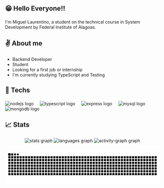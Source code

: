 <h2 align="left">😁 Hello Everyone!!</h2>

###

<p align="left">I'm Miguel Laurentino, a student on the technical course in System Development by Federal Institute of Alagoas.</p>

###

<h2 align="left">✌️ About me</h2>

###

- Backend Developer
- Student
- Looking for a first job or internship
- I'm currently studying TypeScript and Testing

###

<h2 align="left">🚀 Techs</h2>

###

<div align="left">
  <img src="https://cdn.jsdelivr.net/gh/devicons/devicon/icons/nodejs/nodejs-original.svg" height="40" alt="nodejs logo"  />
  <img width="12" />
  <img src="https://cdn.jsdelivr.net/gh/devicons/devicon/icons/typescript/typescript-original.svg" height="40" alt="typescript logo"  />
  <img width="12" />
  <img src="https://skillicons.dev/icons?i=express" height="40" alt="express logo"  />
  <img width="12" />
  <img src="https://skillicons.dev/icons?i=mysql" height="40" alt="mysql logo"  />
  <img width="12" />
  <img src="https://skillicons.dev/icons?i=mongodb" height="40" alt="mongodb logo"  />
</div>

###

<h2 align="left">📈 Stats</h2>

###

<div align="center">
  <img src="https://github-readme-stats.vercel.app/api?username=mgl-uhou&hide_title=false&hide_rank=false&show_icons=true&include_all_commits=true&count_private=true&disable_animations=false&theme=nord&locale=en&hide_border=false&order=1" height="150" alt="stats graph"  />
  <img src="https://github-readme-stats.vercel.app/api/top-langs?username=mgl-uhou&locale=en&hide_title=false&layout=compact&card_width=320&langs_count=5&theme=nord&hide_border=false&order=2" height="150" alt="languages graph"  />
  <img src="https://github-readme-activity-graph.vercel.app/graph?username=mgl-uhou&radius=16&theme=nord&area=true&order=5" height="300" alt="activity-graph graph"  />
</div>

###

![Snake animation](https://github.com/mgl-uhou/mgl-uhou/blob/output/github-contribution-grid-snake.svg)

###
